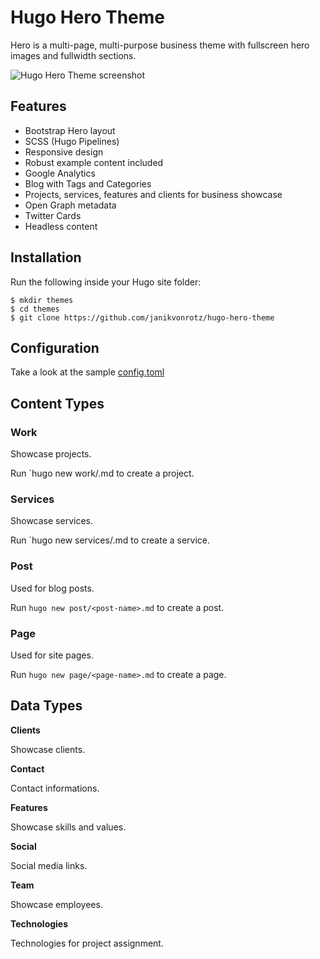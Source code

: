 # Hugo Hero Theme

Hero is a multi-page, multi-purpose business theme with fullscreen hero images and fullwidth sections.

![Hugo Hero Theme screenshot](/images/screenshot-full.jpg)

## Features

- Bootstrap Hero layout
- SCSS (Hugo Pipelines)
- Responsive design
- Robust example content included
- Google Analytics
- Blog with Tags and Categories
- Projects, services, features and clients for business showcase
- Open Graph metadata
- Twitter Cards
- Headless content

## Installation

Run the following inside your Hugo site folder:

```
$ mkdir themes
$ cd themes
$ git clone https://github.com/janikvonrotz/hugo-hero-theme
```

## Configuration

Take a look at the sample [config.toml](https://github.com/janikvonrotz/hugo-hero-theme/blob/master/exampleSite/config.toml)

## Content Types

### Work

Showcase projects.

Run `hugo new work/<work-name>.md to create a project.

### Services

Showcase services.

Run `hugo new services/<service-name>.md to create a service.

### Post

Used for blog posts.

Run `hugo new post/<post-name>.md` to create a post.

### Page

Used for site pages.

Run `hugo new page/<page-name>.md` to create a page.

## Data Types

**Clients**

Showcase clients.

**Contact**

Contact informations.

**Features**

Showcase skills and values.

**Social**

Social media links.

**Team**

Showcase employees.

**Technologies**

Technologies for project assignment.
